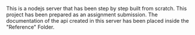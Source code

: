 This is a nodejs server that has been step by step built from scratch.
This project has been prepared as an assignment submission.
The documentation of the api created in this server has been placed inside the "Reference" Folder.
